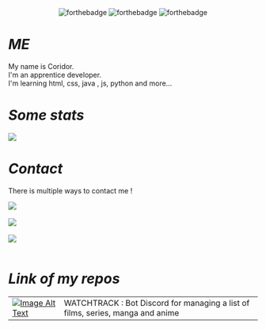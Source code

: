<div align="center">
    <img src="https://forthebadge.com/images/badges/made-with-markdown.svg" alt="forthebadge">
    <img src="https://forthebadge.com/images/badges/made-with-html.svg" alt="forthebadge">
    <img src="https://forthebadge.com/images/badges/made-with-css.svg" alt="forthebadge">
</div>

# *ME*

My name is Coridor. <br>
I'm an apprentice developer. <br>
I'm learning html, css, java , js, python and more...

# *Some stats*
<p>
    <a href="#"><img src="https://github-readme-stats.vercel.app/api?username=Cori-bot&show_icons=true&title_color=999&text_color=9f9f9f&bg_color=00000000&hide_border=true"></a>
</p>

# *Contact*
There is multiple ways to contact me !

<a href="" target="_blank"><img src="https://img.shields.io/static/v1?label=DISCORD&message=Coridor&color=7289da&style=for-the-badge"></a><br><br>
<a href="https://x.com/Coridor_" target="_blank"><img src="https://img.shields.io/static/v1?label=TWITTER&message=Coridor_&color=00acee&style=for-the-badge"></a><br><br>
<a href="mailto: coridor@gmail.com" target="_blank"><img src="https://img.shields.io/static/v1?label=mail&message=coridor@gmail.com&color=white&style=for-the-badge"></a><br><br>

# *Link of my repos*

<table align="center">
    <tr>
        <td><a href="https://github.com/Cori-bot/Watchtrack"><img src="https://github.com/user-attachments/assets/c9740617-00e8-401e-ba45-7d33d62214f3" alt="Image Alt Text"></a></td>
        <td>WATCHTRACK : Bot Discord for managing a list of films, series, manga and anime</td>
    </tr>
</table>




